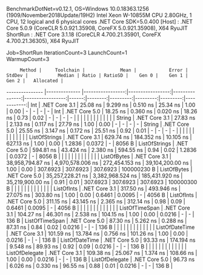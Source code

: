 
BenchmarkDotNet=v0.12.1, OS=Windows 10.0.18363.1256 (1909/November2018Update/19H2)
Intel Xeon W-10855M CPU 2.80GHz, 1 CPU, 12 logical and 6 physical cores
.NET Core SDK=5.0.400
  [Host]   : .NET Core 5.0.9 (CoreCLR 5.0.921.35908, CoreFX 5.0.921.35908), X64 RyuJIT
  ShortRun : .NET Core 3.1.18 (CoreCLR 4.700.21.35901, CoreFX 4.700.21.36305), X64 RyuJIT

Job=ShortRun  IterationCount=3  LaunchCount=1  
WarmupCount=3  

         Method |     Toolchain |             Mean |            Error |         StdDev |           Median | Ratio | RatioSD |    Gen 0 |    Gen 1 |    Gen 2 |   Allocated |
--------------- |-------------- |-----------------:|-----------------:|---------------:|-----------------:|------:|--------:|---------:|---------:|---------:|------------:|
            Int | .NET Core 3.1 |         25.08 ns |         9.299 ns |       0.510 ns |         25.34 ns |  1.00 |    0.00 |        - |        - |        - |           - |
            Int | .NET Core 5.0 |         18.25 ns |         0.360 ns |       0.020 ns |         18.26 ns |  0.73 |    0.02 |        - |        - |        - |           - |
                |               |                  |                  |                |                  |       |         |          |          |          |             |
         String | .NET Core 3.1 |         27.83 ns |         2.133 ns |       0.117 ns |         27.79 ns |  1.00 |    0.00 |        - |        - |        - |           - |
         String | .NET Core 5.0 |         25.55 ns |         3.147 ns |       0.172 ns |         25.51 ns |  0.92 |    0.01 |        - |        - |        - |           - |
                |               |                  |                  |                |                  |       |         |          |          |          |             |
  ListOfStrings | .NET Core 3.1 |        629.74 ns |       184.352 ns |      10.105 ns |        627.13 ns |  1.00 |    0.00 |   1.2836 |   0.0372 |        - |      8056 B |
  ListOfStrings | .NET Core 5.0 |        594.81 ns |        43.424 ns |       2.380 ns |        594.55 ns |  0.94 |    0.02 |   1.2836 |   0.0372 |        - |      8056 B |
                |               |                  |                  |                |                  |       |         |          |          |          |             |
    ListOfBytes | .NET Core 3.1 | 38,958,794.87 ns | 4,970,578.006 ns | 272,454.153 ns | 39,104,200.00 ns |  1.00 |    0.00 | 307.6923 | 307.6923 | 307.6923 | 100000230 B |
    ListOfBytes | .NET Core 5.0 | 35,257,228.21 ns | 3,382,968.524 ns | 185,431.920 ns | 35,219,900.00 ns |  0.91 |    0.01 | 307.6923 | 307.6923 | 307.6923 | 100000300 B |
                |               |                  |                  |                |                  |       |         |          |          |          |             |
     ListOfInts | .NET Core 3.1 |        317.50 ns |       493.946 ns |      27.075 ns |        303.80 ns |  1.00 |    0.00 |   0.6461 |   0.0095 |        - |      4056 B |
     ListOfInts | .NET Core 5.0 |        311.15 ns |        43.145 ns |       2.365 ns |        312.14 ns |  0.98 |    0.09 |   0.6461 |   0.0095 |        - |      4056 B |
                |               |                  |                  |                |                  |       |         |          |          |          |             |
 ListOfTimeSpan | .NET Core 3.1 |        104.27 ns |        46.301 ns |       2.538 ns |        104.15 ns |  1.00 |    0.00 |   0.0216 |        - |        - |       136 B |
 ListOfTimeSpan | .NET Core 5.0 |         87.30 ns |         5.262 ns |       0.288 ns |         87.31 ns |  0.84 |    0.02 |   0.0216 |        - |        - |       136 B |
                |               |                  |                  |                |                  |       |         |          |          |          |             |
 ListOfDateTime | .NET Core 3.1 |        101.59 ns |        13.784 ns |       0.756 ns |        101.26 ns |  1.00 |    0.00 |   0.0216 |        - |        - |       136 B |
 ListOfDateTime | .NET Core 5.0 |         93.33 ns |       174.194 ns |       9.548 ns |         89.93 ns |  0.92 |    0.09 |   0.0216 |        - |        - |       136 B |
                |               |                  |                  |                |                  |       |         |          |          |          |             |
 ListOfDelegate | .NET Core 3.1 |        109.38 ns |        25.067 ns |       1.374 ns |        108.66 ns |  1.00 |    0.00 |   0.0216 |        - |        - |       136 B |
 ListOfDelegate | .NET Core 5.0 |         96.73 ns |         6.026 ns |       0.330 ns |         96.55 ns |  0.88 |    0.01 |   0.0216 |        - |        - |       136 B |
